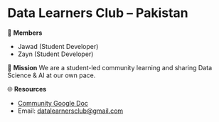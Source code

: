 # Data Learners Club – Pakistan

👥 **Members**
- Jawad  (Student Developer)
- Zayn (Student Developer)

🎯 **Mission**
We are a student-led community learning and sharing Data Science & AI at our own pace.

🌐 **Resources**
- [Community Google Doc](https://docs.google.com/document/d/XXXX/view)
- Email: datalearnersclub@gmail.com
